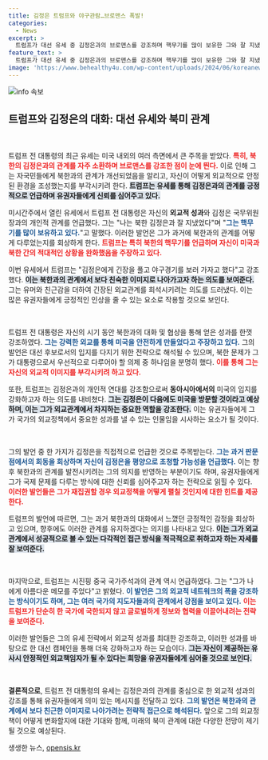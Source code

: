 ```yaml
---
title: 김정은 트럼프와 야구관람…브로맨스 폭발!
categories:
  - News
excerpt: >
  트럼프가 대선 유세 중 김정은과의 브로맨스를 강조하며 핵무기를 많이 보유한 그와 잘 지냈다고 밝혔다. 유세장에서 야구 경기를 함께 보자는 제안까지! 이로 인해 북미 정상회담의 재개 가능성도 점쳐지고 있다. 클릭하여 자세한 내용을 확인하세요!
feature_text: >
  트럼프가 대선 유세 중 김정은과의 브로맨스를 강조하며 핵무기를 많이 보유한 그와 잘 지냈다고 밝혔다. 유세장에서 야구 경기를 함께 보자는 제안까지! 이로 인해 북미 정상회담의 재개 가능성도 점쳐지고 있다. 클릭하여 자세한 내용을 확인하세요!
image: 'https://www.behealthy4u.com/wp-content/uploads/2024/06/koreanews.jpg'
---
```


<p><img src="https://www.behealthy4u.com/wp-content/uploads/2024/06/koreanews.jpg" alt="info 속보" /></p>

<h2 data-ke-size="size26">트럼프와 김정은의 대화: 대선 유세와 북미 관계</h2>

<p data-ke-size="size16">&nbsp;</p>

<p>트럼프 전 대통령의 최근 유세는 미국 내외의 여러 측면에서 큰 주목을 받았다. <b><span style="color: #ee2323;">특히, 북한의 김정은과의 관계를 자주 소환하며 브로맨스를 강조한 점이 눈에 띈다.</span></b> 이로 인해 그는 자국민들에게 북한과의 관계가 개선되었음을 알리고, 자신이 어떻게 외교적으로 안정된 환경을 조성했는지를 부각시키려 한다. <b><span style="background-color: #21538527;">트럼프는 유세를 통해 김정은과의 관계를 긍정적으로 언급하며 유권자들에게 신뢰를 심어주고 있다.</span></b></p>

<p>미시간주에서 열린 유세에서 트럼프 전 대통령은 자신의 <b>외교적 성과</b>와 김정은 국무위원장과의 개인적 관계를 언급했다. 그는 "나는 북한 김정은과 잘 지냈었다"며 "<b><span style="color: #1a5490;">그는 핵무기를 많이 보유하고 있다.</span></b>"고 말했다. 이러한 발언은 그가 과거에 북한과의 관계를 어떻게 다루었는지를 회상하게 한다. <b><span style="color: #ee2323;">트럼프는 특히 북한의 핵무기를 언급하며 자신이 미국과 북한 간의 적대적인 상황을 완화했음을 주장하고 있다.</span></b></p>

<p>이번 유세에서 트럼프는 "김정은에게 긴장을 풀고 야구경기를 보러 가자고 했다"고 강조했다. <b><span style="background-color: #21538527;">이는 북한과의 관계에서 보다 친숙한 이미지로 나아가고자 하는 의도를 보여준다.</span></b> 그는 유머와 친근감을 더하여 긴장된 외교관계를 희석시키려는 의도를 드러냈다. 이는 많은 유권자들에게 긍정적인 인상을 줄 수 있는 요소로 작용할 것으로 보인다.</p>

<p data-ke-size="size16">&nbsp;</p>

<p>트럼프 전 대통령은 자신의 시기 동안 북한과의 대화 및 협상을 통해 얻은 성과를 한껏 강조하였다. <b><span style="color: #1a5490;">그는 강력한 외교를 통해 미국을 안전하게 만들었다고 주장하고 있다.</span></b> 그의 발언은 대선 후보로서의 입지를 다지기 위한 전략으로 해석될 수 있으며, 북한 문제가 그가 대통령으로서 우선적으로 다루어야 할 의제 중 하나임을 분명히 했다. <b><span style="color: #ee2323;">이를 통해 그는 자신의 외교적 이미지를 부각시키려 하고 있다.</span></b></p>

<p>또한, 트럼프는 김정은과의 개인적 연대를 강조함으로써 <b>동아시아에서의</b> 미국의 입지를 강화하고자 하는 의도를 내비쳤다. <b><span style="background-color: #21538527;">그는 김정은이 다음에도 미국을 방문할 것이라고 예상하며, 이는 그가 외교관계에서 차지하는 중요한 역할을 강조한다.</span></b> 이는 유권자들에게 그가 국가의 외교정책에서 중요한 성과를 낼 수 있는 인물임을 시사하는 요소가 될 것이다.</p>

<p data-ke-size="size16">&nbsp;</p>

<p>그의 발언 중 한 가지가 김정은을 직접적으로 언급한 것으로 주목받는다. <b><span style="color: #1a5490;">그는 과거 판문점에서의 회동을 회상하며 자신이 김정은을 평양으로 초청할 가능성을 언급했다.</span></b> 이는 향후 북한과의 관계를 발전시키려는 그의 의지를 반영하는 부분이기도 하며, 유권자들에게 그가 국제 문제를 다루는 방식에 대한 신뢰를 심어주고자 하는 전략으로 읽힐 수 있다. <b><span style="color: #ee2323;">이러한 발언들은 그가 재집권할 경우 외교정책을 어떻게 펼칠 것인지에 대한 힌트를 제공한다.</span></b></p>

<p>트럼프의 발언에 따르면, 그는 과거 북한과의 대화에서 느꼈던 긍정적인 감정을 회상하고 있으며, 향후에도 이러한 관계를 유지하겠다는 의지를 나타내고 있다. <b><span style="background-color: #21538527;">이는 그가 외교관계에서 성공적으로 볼 수 있는 다각적인 접근 방식을 적극적으로 취하고자 하는 자세를 잘 보여준다.</span></b></p>

<p data-ke-size="size16">&nbsp;</p>

<p>마지막으로, 트럼프는 시진핑 중국 국가주석과의 관계 역시 언급하였다. 그는 "그가 나에게 아름다운 메모를 주었다"고 밝혔다. <b><span style="color: #1a5490;">이 발언은 그의 외교적 네트워크의 폭을 강조하는 방식이기도 하며, 그는 여러 국가의 지도자들과의 관계에서 강점을 보이고 있다.</span></b> <b><span style="color: #ee2323;">이는 트럼프가 단순히 한 국가에 국한되지 않고 글로벌하게 정보와 협력을 이끌어내려는 전략을 보여준다.</span></b></p>

<p>이러한 발언들은 그의 유세 전략에서 외교적 성과를 최대한 강조하고, 이러한 성과를 바탕으로 한 대선 캠페인을 통해 더욱 강화하고자 하는 모습이다. <b><span style="background-color: #21538527;">그는 자신이 제공하는 유사시 안정적인 외교책임자가 될 수 있다는 희망을 유권자들에게 심어줄 것으로 보인다.</span></b> </p>

<p data-ke-size="size16">&nbsp;</p>

<p><b>결론적으로</b>, 트럼프 전 대통령의 유세는 김정은과의 관계를 중심으로 한 외교적 성과의 강조를 통해 유권자들에게 의미 있는 메시지를 전달하고 있다. <b><span style="color: #1a5490;">그의 발언은 북한과의 관계에서 보다 친근한 이미지로 나아가려는 전략적 접근으로 해석된다.</span></b> 앞으로 그의 외교정책이 어떻게 변화할지에 대한 기대와 함께, 미래의 북미 관계에 대한 다양한 전망이 제기될 것으로 예상된다.</p>
생생한 뉴스, <a href="https://opensis.kr" rel="dofollow">opensis.kr</a>


